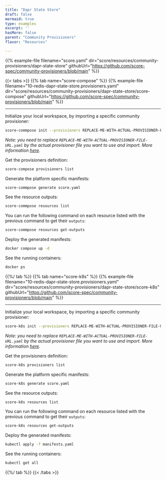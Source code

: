```yaml
---
title: "Dapr State Store"
draft: false
mermaid: true
type: examples
excerpt: ''
hasMore: false
parent: "Community Provisioners"
flavor: "Resources"

---
```


{{% example-file filename="score.yaml" dir="score/resources/community-provisioners/dapr-state-store" githubUrl="https://github.com/score-spec/community-provisioners/blob/main" %}}

{{< tabs >}}
{{% tab name="score-compose" %}}
{{% example-file filename="10-redis-dapr-state-store.provisioners.yaml" dir="score/resources/community-provisioners/dapr-state-store/score-compose" githubUrl="https://github.com/score-spec/community-provisioners/blob/main" %}}

---

Initialize your local workspace, by importing a specific community provisioner:

```bash
score-commpose init --provisioners REPLACE-ME-WITH-ACTUAL-PROVISIONER-FILE-URL.yaml
```

_Note: you need to replace `REPLACE-ME-WITH-ACTUAL-PROVISIONER-FILE-URL.yaml` by the actual provisioner file you want to use and import. More information [here](https://docs.score.dev/docs/score-implementation/score-compose/resources-provisioners/#install-provisioner-files)._

Get the provisioners definition:

```bash
score-compose provisioners list
```

Generate the platform specific manifests:

```bash
score-commpose generate score.yaml
```

See the resource outputs:

```bash
score-commpose resources list
```

You can run the following command on each resource listed with the previous command to get their `outputs`:

```bash
score-commpose resources get-outputs
```

Deploy the generated manifests:

```bash
docker compose up -d
```

See the running containers:

```bash
docker ps
```

{{%/ tab %}}
{{% tab name="score-k8s" %}}
{{% example-file filename="10-redis-dapr-state-store.provisioners.yaml" dir="score/resources/community-provisioners/dapr-state-store/score-k8s" githubUrl="https://github.com/score-spec/community-provisioners/blob/main" %}}

---

Initialize your local workspace, by importing a specific community provisioner:

```bash
score-k8s init --provisioners REPLACE-ME-WITH-ACTUAL-PROVISIONER-FILE-URL.yaml
```

_Note: you need to replace `REPLACE-ME-WITH-ACTUAL-PROVISIONER-FILE-URL.yaml` by the actual provisioner file you want to use and import. More information [here](https://docs.score.dev/docs/score-implementation/score-k8s/resources-provisioners/#install-provisioner-files)._

Get the provisioners definition:

```bash
score-k8s provisioners list
```

Generate the platform specific manifests:

```bash
score-k8s generate score.yaml
```

See the resource outputs:

```bash
score-k8s resources list
```

You can run the following command on each resource listed with the previous command to get their `outputs`:

```bash
score-k8s resources get-outputs
```

Deploy the generated manifests:

```bash
kubectl apply -f manifests.yaml
```

See the running containers:

```bash
kubectl get all
```

{{%/ tab %}}
{{< /tabs >}}
